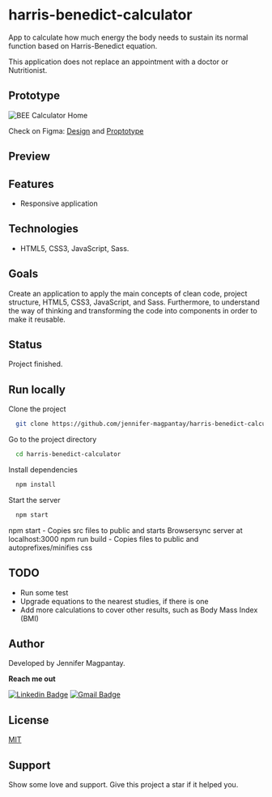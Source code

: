 # harris-benedict-calculator

App to calculate how much energy the body needs to sustain its normal function based on Harris-Benedict equation.

This application does not replace an appointment with a doctor or Nutritionist.

## Prototype

![BEE Calculator Home](https://user-images.githubusercontent.com/56962997/162424618-b1db419d-3c02-4554-808c-4f6c22a287ab.png)

Check on Figma: [Design](https://www.figma.com/file/A8kgD6WMq7hPkf1OSfVwBp/BEE-calculator?node-id=0%3A1) and [Proptotype](https://www.figma.com/proto/A8kgD6WMq7hPkf1OSfVwBp/BEE-calculator?node-id=1%3A2&scaling=contain&page-id=0%3A1&starting-point-node-id=1%3A2)

## Preview

## Features

- Responsive application

## Technologies

- HTML5, CSS3, JavaScript, Sass.

## Goals

Create an application to apply the main concepts of clean code, project structure, HTML5, CSS3, JavaScript, and Sass. Furthermore, to understand the way of thinking and transforming the code into components in order to make it reusable.

## Status

Project finished.

## Run locally

Clone the project

```bash
  git clone https://github.com/jennifer-magpantay/harris-benedict-calculator.git
```

Go to the project directory

```bash
  cd harris-benedict-calculator
```

Install dependencies

```bash
  npm install
```

Start the server

```bash
  npm start
```

npm start - Copies src files to public and starts Browsersync server at localhost:3000
npm run build - Copies files to public and autoprefixes/minifies css

## TODO

- Run some test
- Upgrade equations to the nearest studies, if there is one
- Add more calculations to cover other results, such as Body Mass Index (BMI)

## Author

Developed by Jennifer Magpantay.

**Reach me out**

[![Linkedin Badge](https://img.shields.io/badge/-Jennifer-blue?style=flat-square&logo=Linkedin&logoColor=white&link=https://www.linkedin.com/in/jennifermagpantay/)](https://www.linkedin.com/in/jennifermagpantay/) [![Gmail Badge](https://img.shields.io/badge/-jennifer.magpantay@gmail.com-c14438?style=flat-square&logo=Gmail&logoColor=white&link=mailto:jennifer.magpantay@gmail.com)](mailto:jennifer.magpantay@gmail.com)

## License

[MIT](https://choosealicense.com/licenses/mit/)

## Support

Show some love and support. Give this project a star if it helped you.
